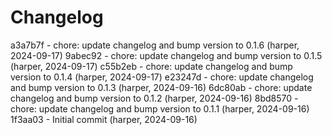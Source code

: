 # Changelog

a3a7b7f - chore: update changelog and bump version to 0.1.6 (harper, 2024-09-17)
9abec92 - chore: update changelog and bump version to 0.1.5 (harper, 2024-09-17)
c55b2eb - chore: update changelog and bump version to 0.1.4 (harper, 2024-09-17)
e23247d - chore: update changelog and bump version to 0.1.3 (harper, 2024-09-16)
6dc80ab - chore: update changelog and bump version to 0.1.2 (harper, 2024-09-16)
8bd8570 - chore: update changelog and bump version to 0.1.1 (harper, 2024-09-16)
1f3aa03 - Initial commit (harper, 2024-09-16)
